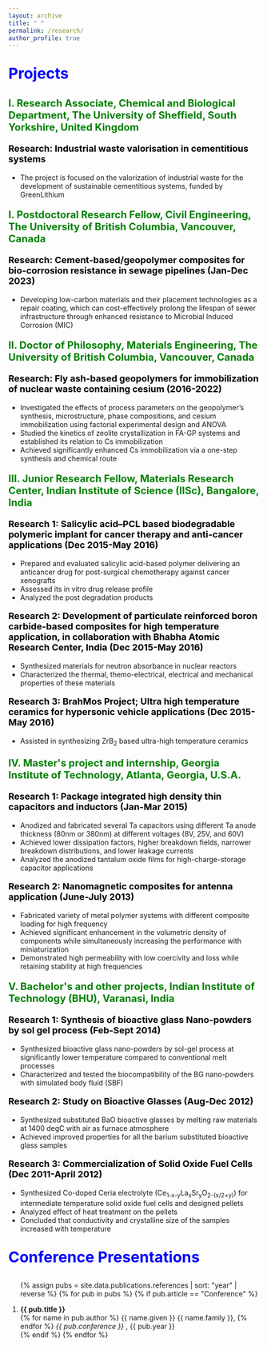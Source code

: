 ```yaml
---
layout: archive
title: " "
permalink: /research/
author_profile: true
---
```

<p style="text-align:left; color:Blue; font-size:30px; font-weight:bold;"> Projects </p>

<p style="text-align:left; color: Green; font-size:20px; font-weight:bold;"> I. Research Associate, Chemical and Biological Department, The University of Sheffield, South Yorkshire, United Kingdom </p>

<p style="text-align:left; color: black; font-size:18px; font-weight:bold;"> Research: Industrial waste valorisation in cementitious systems </p>

* The project is focused on the valorization of industrial waste for the development of sustainable cementitious systems, funded by GreenLithium



<p style="text-align:left; color: Green; font-size:20px; font-weight:bold;"> I. Postdoctoral Research Fellow, Civil Engineering, The University of British Columbia, Vancouver, Canada </p>

<p style="text-align:left; color: black; font-size:18px; font-weight:bold;"> Research: Cement-based/geopolymer composites for bio-corrosion resistance in sewage pipelines (Jan-Dec 2023) </p>

* Developing low-carbon materials and their placement technologies as a repair coating, which can cost-effectively prolong the lifespan of sewer infrastructure through enhanced resistance to Microbial Induced Corrosion (MIC)






<p style="text-align:left; color: Green; font-size:20px; font-weight:bold;"> II. Doctor of Philosophy, Materials Engineering, The University of British Columbia, Vancouver, Canada </p>

<p style="text-align:left; color: black; font-size:18px; font-weight:bold;"> Research: Fly ash-based geopolymers for immobilization of nuclear waste containing cesium (2016-2022) </p>

 *	Investigated the effects of process parameters on the geopolymer’s synthesis, microstructure, phase compositions, and cesium immobilization using factorial experimental design and ANOVA
 *	Studied the kinetics of zeolite crystallization in FA-GP systems and established its relation to Cs immobilization
 *	Achieved significantly enhanced Cs immobilization via a one-step synthesis and chemical route 
 






<p style="text-align:left; color: Green; font-size:20px; font-weight:bold;"> III. Junior Research Fellow, Materials Research Center, Indian Institute of Science (IISc), Bangalore, India </p>

<p style="text-align:left; color: black; font-size:18px; font-weight:bold;"> Research 1: Salicylic acid–PCL based biodegradable polymeric implant for cancer therapy and anti-cancer applications (Dec 2015-May 2016) </p>

   * Prepared and evaluated salicylic acid-based polymer delivering an anticancer drug for post-surgical chemotherapy against cancer xenografts
   * Assessed its in vitro drug release profile
   * Analyzed the post degradation products

<p style="text-align:left; color: black; font-size:18px; font-weight:bold;"> Research 2: Development of particulate reinforced boron carbide-based composites for high temperature application, in collaboration with Bhabha Atomic Research Center, India (Dec 2015-May 2016) </p>

   * Synthesized materials for neutron absorbance in nuclear reactors
   * Characterized the thermal, themo-electrical, electrical and mechanical properties of these materials 

<p style="text-align:left; color: black; font-size:18px; font-weight:bold;"> Research 3: BrahMos Project; Ultra high temperature ceramics for hypersonic vehicle applications (Dec 2015-May 2016)</p>

 * Assisted in synthesizing ZrB<sub>2</sub> based ultra-high temperature ceramics


<p style="text-align:left; color: Green; font-size:20px; font-weight:bold;"> IV. Master's project and internship, Georgia Institute of Technology, Atlanta, Georgia, U.S.A.  </p>

<p style="text-align:left; color: black; font-size:18px; font-weight:bold;"> Research 1: Package integrated high density thin capacitors and inductors (Jan-Mar 2015) </p>

   * Anodized and fabricated several Ta capacitors using different Ta anode thickness (80nm or 380nm) at different voltages (8V, 25V, and 60V)
   * Achieved lower dissipation factors, higher breakdown fields, narrower breakdown distributions, and lower leakage currents
   * Analyzed the anodized tantalum oxide films for high-charge-storage capacitor applications

<p style="text-align:left; color: black; font-size:18px; font-weight:bold;"> Research 2: Nanomagnetic composites for antenna application (June-July 2013) </p>

 * Fabricated variety of metal polymer systems with different composite loading for high frequency
 *	Achieved significant enhancement in the volumetric density of components while simultaneously increasing the performance with miniaturization 
 *	Demonstrated high permeability with low coercivity and loss while retaining stability at high frequencies




<p style="text-align:left; color: Green; font-size:20px; font-weight:bold;"> V. Bachelor's and other projects, Indian Institute of Technology (BHU), Varanasi, India  </p>

<p style="text-align:left; color: black; font-size:18px; font-weight:bold;"> Research 1: Synthesis of bioactive glass Nano-powders by sol gel process (Feb-Sept 2014) </p>

 *	Synthesized bioactive glass nano-powders by sol-gel process at significantly lower temperature compared to conventional melt processes
 *	Characterized and tested the biocompatibility of the BG nano-powders with simulated body fluid (SBF) 

<p style="text-align:left; color: black; font-size:18px; font-weight:bold;"> Research 2: Study on Bioactive Glasses (Aug-Dec 2012) </p>

 *	Synthesized substituted BaO bioactive glasses by melting raw materials at 1400 degC with air as furnace atmosphere 
 *	Achieved improved properties for all the barium substituted bioactive glass samples

<p style="text-align:left; color: black; font-size:18px; font-weight:bold;"> Research 3: Commercialization of Solid Oxide Fuel Cells (Dec 2011-April 2012) </p>

 *	Synthesized Co-doped Ceria electrolyte (Ce<sub>1-x-y</sub>La<sub>x</sub>Sr<sub>y</sub>O<sub>2-(x/2+y)</sub>) for intermediate temperature solid oxide fuel cells and designed pellets
 *	Analyzed effect of heat treatment on the pellets
 *	Concluded that conductivity and crystalline size of the samples increased with temperature


<p style="text-align:left; color:Blue; font-size:30px; font-weight:bold;"> Conference Presentations </p>

<ol>

{% assign pubs = site.data.publications.references | sort: "year" | reverse %}
{% for pub in pubs %}
   {% if pub.article == "Conference" %}
      <li>
         <b> {{ pub.title }} </b>
         <br>
         {% for name in pub.author %}
            {{ name.given }} {{ name.family }},
         {% endfor %}
         <i> {{ pub.conference }} </i>,
         {{ pub.year }}
      </li>
   {% endif %}
{% endfor %}

</ol>


<!-- # xxx

1. **xxx-1**
   * laskhsaldkhg
   * asgsadgsag
   * asdgsagdsadg


2. **xxx-2**
   * laskhsaldkhg
   * asgsadgsag
   * asdgsagdsadg -->
